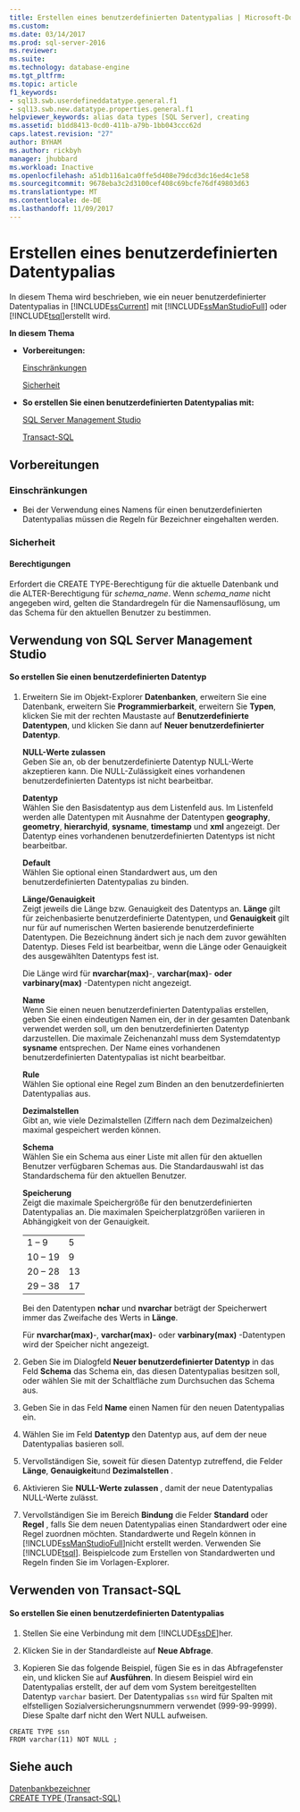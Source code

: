 ```yaml
---
title: Erstellen eines benutzerdefinierten Datentypalias | Microsoft-Dokumentation
ms.custom: 
ms.date: 03/14/2017
ms.prod: sql-server-2016
ms.reviewer: 
ms.suite: 
ms.technology: database-engine
ms.tgt_pltfrm: 
ms.topic: article
f1_keywords:
- sql13.swb.userdefineddatatype.general.f1
- sql13.swb.new.datatype.properties.general.f1
helpviewer_keywords: alias data types [SQL Server], creating
ms.assetid: b1dd8413-0cd0-411b-a79b-1bb043ccc62d
caps.latest.revision: "27"
author: BYHAM
ms.author: rickbyh
manager: jhubbard
ms.workload: Inactive
ms.openlocfilehash: a51db116a1ca0ffe5d408e79dcd3dc16ed4c1e58
ms.sourcegitcommit: 9678eba3c2d3100cef408c69bcfe76df49803d63
ms.translationtype: MT
ms.contentlocale: de-DE
ms.lasthandoff: 11/09/2017
---
```

# <a name="create-a-user-defined-data-type-alias"></a>Erstellen eines benutzerdefinierten Datentypalias
  In diesem Thema wird beschrieben, wie ein neuer benutzerdefinierter Datentypalias in [!INCLUDE[ssCurrent](../../includes/sscurrent-md.md)] mit [!INCLUDE[ssManStudioFull](../../includes/ssmanstudiofull-md.md)] oder [!INCLUDE[tsql](../../includes/tsql-md.md)]erstellt wird.  
  
 **In diesem Thema**  
  
-   **Vorbereitungen:**  
  
     [Einschränkungen](#Restrictions)  
  
     [Sicherheit](#Security)  
  
-   **So erstellen Sie einen benutzerdefinierten Datentypalias mit:**  
  
     [SQL Server Management Studio](#SSMSProcedure)  
  
     [Transact-SQL](#TsqlProcedure)  
  
##  <a name="BeforeYouBegin"></a> Vorbereitungen  
  
###  <a name="Restrictions"></a> Einschränkungen  
  
-   Bei der Verwendung eines Namens für einen benutzerdefinierten Datentypalias müssen die Regeln für Bezeichner eingehalten werden.  
  
###  <a name="Security"></a> Sicherheit  
  
####  <a name="Permissions"></a> Berechtigungen  
 Erfordert die CREATE TYPE-Berechtigung für die aktuelle Datenbank und die ALTER-Berechtigung für *schema_name*. Wenn *schema_name* nicht angegeben wird, gelten die Standardregeln für die Namensauflösung, um das Schema für den aktuellen Benutzer zu bestimmen.  
  
##  <a name="SSMSProcedure"></a> Verwendung von SQL Server Management Studio  
  
#### <a name="to-create-a-user-defined-data-type"></a>So erstellen Sie einen benutzerdefinierten Datentyp  
  
1.  Erweitern Sie im Objekt-Explorer **Datenbanken**, erweitern Sie eine Datenbank, erweitern Sie **Programmierbarkeit**, erweitern Sie **Typen**, klicken Sie mit der rechten Maustaste auf **Benutzerdefinierte Datentypen**, und klicken Sie dann auf **Neuer benutzerdefinierter Datentyp**.  
  
     **NULL-Werte zulassen**  
     Geben Sie an, ob der benutzerdefinierte Datentyp NULL-Werte akzeptieren kann. Die NULL-Zulässigkeit eines vorhandenen benutzerdefinierten Datentyps ist nicht bearbeitbar.  
  
     **Datentyp**  
     Wählen Sie den Basisdatentyp aus dem Listenfeld aus. Im Listenfeld werden alle Datentypen mit Ausnahme der Datentypen **geography**, **geometry**, **hierarchyid**, **sysname**, **timestamp** und **xml** angezeigt. Der Datentyp eines vorhandenen benutzerdefinierten Datentyps ist nicht bearbeitbar.  
  
     **Default**  
     Wählen Sie optional einen Standardwert aus, um den benutzerdefinierten Datentypalias zu binden.  
  
     **Länge/Genauigkeit**  
     Zeigt jeweils die Länge bzw. Genauigkeit des Datentyps an. **Länge** gilt für zeichenbasierte benutzerdefinierte Datentypen, und **Genauigkeit** gilt nur für auf numerischen Werten basierende benutzerdefinierte Datentypen. Die Bezeichnung ändert sich je nach dem zuvor gewählten Datentyp. Dieses Feld ist bearbeitbar, wenn die Länge oder Genauigkeit des ausgewählten Datentyps fest ist.  
  
     Die Länge wird für **nvarchar(max)**-, **varchar(max)**- **oder varbinary(max)** -Datentypen nicht angezeigt.  
  
     **Name**  
     Wenn Sie einen neuen benutzerdefinierten Datentypalias erstellen, geben Sie einen eindeutigen Namen ein, der in der gesamten Datenbank verwendet werden soll, um den benutzerdefinierten Datentyp darzustellen. Die maximale Zeichenanzahl muss dem Systemdatentyp **sysname** entsprechen. Der Name eines vorhandenen benutzerdefinierten Datentypalias ist nicht bearbeitbar.  
  
     **Rule**  
     Wählen Sie optional eine Regel zum Binden an den benutzerdefinierten Datentypalias aus.  
  
     **Dezimalstellen**  
     Gibt an, wie viele Dezimalstellen (Ziffern nach dem Dezimalzeichen) maximal gespeichert werden können.  
  
     **Schema**  
     Wählen Sie ein Schema aus einer Liste mit allen für den aktuellen Benutzer verfügbaren Schemas aus. Die Standardauswahl ist das Standardschema für den aktuellen Benutzer.  
  
     **Speicherung**  
     Zeigt die maximale Speichergröße für den benutzerdefinierten Datentypalias an. Die maximalen Speicherplatzgrößen variieren in Abhängigkeit von der Genauigkeit.  
  
    |||  
    |-|-|  
    |1 – 9|5|  
    |10 – 19|9|  
    |20 – 28|13|  
    |29 – 38|17|  
  
     Bei den Datentypen **nchar** und **nvarchar** beträgt der Speicherwert immer das Zweifache des Werts in **Länge**.  
  
     Für **nvarchar(max)**-, **varchar(max)**- oder **varbinary(max)** -Datentypen wird der Speicher nicht angezeigt.  
  
2.  Geben Sie im Dialogfeld **Neuer benutzerdefinierter Datentyp** in das Feld **Schema** das Schema ein, das diesen Datentypalias besitzen soll, oder wählen Sie mit der Schaltfläche zum Durchsuchen das Schema aus.  
  
3.  Geben Sie in das Feld **Name** einen Namen für den neuen Datentypalias ein.  
  
4.  Wählen Sie im Feld **Datentyp** den Datentyp aus, auf dem der neue Datentypalias basieren soll.  
  
5.  Vervollständigen Sie, soweit für diesen Datentyp zutreffend, die Felder **Länge**, **Genauigkeit**und **Dezimalstellen** .  
  
6.  Aktivieren Sie **NULL-Werte zulassen** , damit der neue Datentypalias NULL-Werte zulässt.  
  
7.  Vervollständigen Sie im Bereich **Bindung** die Felder **Standard** oder **Regel** , falls Sie dem neuen Datentypalias einen Standardwert oder eine Regel zuordnen möchten. Standardwerte und Regeln können in [!INCLUDE[ssManStudioFull](../../includes/ssmanstudiofull-md.md)]nicht erstellt werden. Verwenden Sie [!INCLUDE[tsql](../../includes/tsql-md.md)]. Beispielcode zum Erstellen von Standardwerten und Regeln finden Sie im Vorlagen-Explorer.  
  
##  <a name="TsqlProcedure"></a> Verwenden von Transact-SQL  
  
#### <a name="to-create-a-user-defined-data-type-alias"></a>So erstellen Sie einen benutzerdefinierten Datentypalias  
  
1.  Stellen Sie eine Verbindung mit dem [!INCLUDE[ssDE](../../includes/ssde-md.md)]her.  
  
2.  Klicken Sie in der Standardleiste auf **Neue Abfrage**.  
  
3.  Kopieren Sie das folgende Beispiel, fügen Sie es in das Abfragefenster ein, und klicken Sie auf **Ausführen**. In diesem Beispiel wird ein Datentypalias erstellt, der auf dem vom System bereitgestellten Datentyp `varchar` basiert. Der Datentypalias `ssn` wird für Spalten mit elfstelligen Sozialversicherungsnummern verwendet (999-99-9999). Diese Spalte darf nicht den Wert NULL aufweisen.  
  
```tsql  
CREATE TYPE ssn  
FROM varchar(11) NOT NULL ;  
```  
  
## <a name="see-also"></a>Siehe auch  
 [Datenbankbezeichner](../../relational-databases/databases/database-identifiers.md)   
 [CREATE TYPE &#40;Transact-SQL&#41;](../../t-sql/statements/create-type-transact-sql.md)  
  
  
